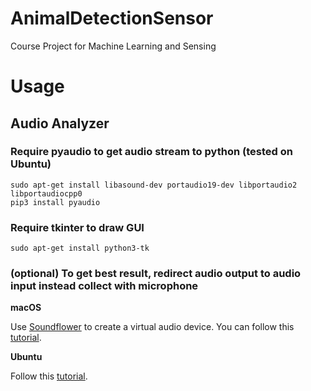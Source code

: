 # AnimalDetectionSensor
Course Project for Machine Learning and Sensing

#  Usage
## Audio Analyzer
### Require pyaudio to get audio stream to python (tested on Ubuntu)
```
sudo apt-get install libasound-dev portaudio19-dev libportaudio2 libportaudiocpp0
pip3 install pyaudio
```
###  Require tkinter to draw GUI

```
sudo apt-get install python3-tk
```

### (optional) To get best result, redirect audio output to audio input instead collect with microphone

**macOS**

Use [Soundflower](https://github.com/mattingalls/Soundflower/releases/) to create a virtual audio device. You can follow this [tutorial](https://apple.stackexchange.com/questions/221980/os-x-route-audio-output-to-audio-input).

**Ubuntu**

Follow this [tutorial](https://unix.stackexchange.com/questions/82259/how-to-pipe-audio-output-to-mic-input).


